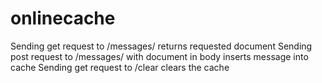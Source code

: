 # onlinecache
Sending get request to /messages/<id> returns requested document
Sending post request to /messages/ with document in body inserts message into cache
Sending get request to /clear clears the cache
